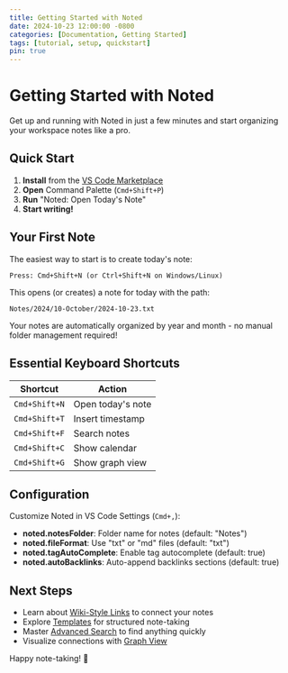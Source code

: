 ```yaml
---
title: Getting Started with Noted
date: 2024-10-23 12:00:00 -0800
categories: [Documentation, Getting Started]
tags: [tutorial, setup, quickstart]
pin: true
---
```


# Getting Started with Noted

Get up and running with Noted in just a few minutes and start organizing your workspace notes like a pro.

## Quick Start

1. **Install** from the [VS Code Marketplace](https://marketplace.visualstudio.com/items?itemName=jsonify.noted)
2. **Open** Command Palette (`Cmd+Shift+P`)
3. **Run** "Noted: Open Today's Note"
4. **Start writing!**

## Your First Note

The easiest way to start is to create today's note:

```
Press: Cmd+Shift+N (or Ctrl+Shift+N on Windows/Linux)
```

This opens (or creates) a note for today with the path:
```
Notes/2024/10-October/2024-10-23.txt
```

Your notes are automatically organized by year and month - no manual folder management required!

## Essential Keyboard Shortcuts

| Shortcut | Action |
|----------|--------|
| `Cmd+Shift+N` | Open today's note |
| `Cmd+Shift+T` | Insert timestamp |
| `Cmd+Shift+F` | Search notes |
| `Cmd+Shift+C` | Show calendar |
| `Cmd+Shift+G` | Show graph view |

## Configuration

Customize Noted in VS Code Settings (`Cmd+,`):

- **noted.notesFolder**: Folder name for notes (default: "Notes")
- **noted.fileFormat**: Use "txt" or "md" files (default: "txt")
- **noted.tagAutoComplete**: Enable tag autocomplete (default: true)
- **noted.autoBacklinks**: Auto-append backlinks sections (default: true)

## Next Steps

- Learn about [Wiki-Style Links](/noted/posts/wiki-links/) to connect your notes
- Explore [Templates](/noted/posts/templates/) for structured note-taking
- Master [Advanced Search](/noted/posts/search/) to find anything quickly
- Visualize connections with [Graph View](/noted/posts/graph/)

Happy note-taking! 📝
